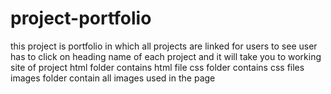 # project-portfolio
this project is portfolio in which all projects are linked for users to see user has to click on heading name of each project and it will take you to working site of project
html folder contains html file
css folder contains css files
images folder contain all images used in the page 
